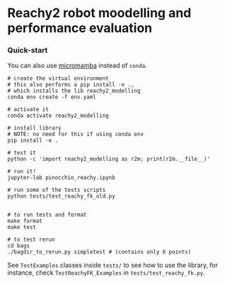 # Reachy2 robot moodelling and performance evaluation

### Quick-start
You can also use [micromamba](https://mamba.readthedocs.io/en/latest/installation/micromamba-installation.html) instead of `conda`.

```
# create the virtual environment
# this also performs a pip install -e .,
# which installs the lib reachy2_modelling
conda env create -f env.yaml

# activate it
conda activate reachy2_modelling

# install library
# NOTE: no need for this if using conda env
pip install -e .

# test it
python -c 'import reachy2_modelling as r2m; print(r2m.__file__)'

# run it!
jupyter-lab pinocchio_reachy.ipynb

# run some of the tests scripts
python tests/test_reachy_fk_old.py


# to run tests and format
make format
make test

# to test rerun
cd bags
./bagdir_to_rerun.py simpletest # (contains only 6 points)
```


See `TestExamples` classes inside `tests/` to see how to use the library, for instance, check `TestReachyFK_Examples` in `tests/test_reachy_fk.py`.
